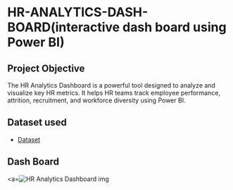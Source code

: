 # HR-ANALYTICS-DASH-BOARD(interactive dash board using Power BI)
## Project Objective
The HR Analytics Dashboard is a powerful tool designed to analyze and visualize key HR metrics.
It helps HR teams track employee performance, attrition, recruitment, and workforce diversity using Power BI.

## Dataset used
- <a href="https://github.com/lakshminarayank519/HR-ANALYTICS-DASH-BOARD/blob/main/HR%20Data.xlsx">Dataset</a>

## Dash Board 


<a=![HR Analytics Dashboard img](https://github.com/user-attachments/assets/553908ca-5de1-4fa9-9294-0f2448c0bb96)</a>




